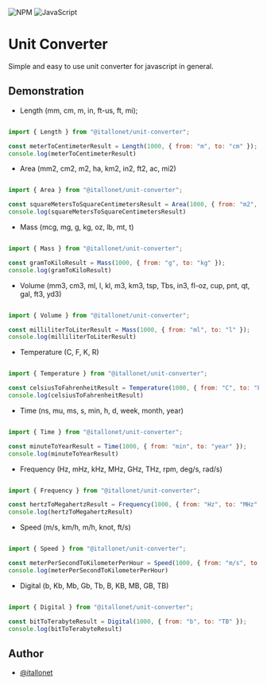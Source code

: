 ![NPM](https://img.shields.io/badge/NPM-%23CB3837.svg?style=for-the-badge&logo=npm&logoColor=white) ![JavaScript](https://img.shields.io/badge/javascript-%23323330.svg?style=for-the-badge&logo=javascript&logoColor=%23F7DF1E)

# Unit Converter

Simple and easy to use unit converter for javascript in general.

## Demonstration

- Length (mm, cm, m, in, ft-us, ft, mi);

``` js

import { Length } from "@itallonet/unit-converter";

const meterToCentimeterResult = Length(1000, { from: "m", to: "cm" });
console.log(meterToCentimeterResult)

```

- Area (mm2, cm2, m2, ha, km2, in2, ft2, ac, mi2)

``` js

import { Area } from "@itallonet/unit-converter";

const squareMetersToSquareCentimetersResult = Area(1000, { from: "m2", to: "cm2" });
console.log(squareMetersToSquareCentimetersResult)

```

- Mass (mcg, mg, g, kg, oz, lb, mt, t)

``` js

import { Mass } from "@itallonet/unit-converter";

const gramToKiloResult = Mass(1000, { from: "g", to: "kg" });
console.log(gramToKiloResult)

```


- Volume (mm3, cm3, ml, l, kl, m3, km3, tsp, Tbs, in3, fl-oz, cup, pnt, qt, gal, ft3, yd3)

``` js

import { Volume } from "@itallonet/unit-converter";

const milliliterToLiterResult = Mass(1000, { from: "ml", to: "l" });
console.log(milliliterToLiterResult)

```

- Temperature (C, F, K, R)

``` js

import { Temperature } from "@itallonet/unit-converter";

const celsiusToFahrenheitResult = Temperature(1000, { from: "C", to: "F" });
console.log(celsiusToFahrenheitResult)

```

- Time (ns, mu, ms, s, min, h, d, week, month, year)

``` js

import { Time } from "@itallonet/unit-converter";

const minuteToYearResult = Time(1000, { from: "min", to: "year" });
console.log(minuteToYearResult)


```

- Frequency (Hz, mHz, kHz, MHz, GHz, THz, rpm, deg/s, rad/s)

``` js

import { Frequency } from "@itallonet/unit-converter";

const hertzToMegahertzResult = Frequency(1000, { from: "Hz", to: "MHz" });
console.log(hertzToMegahertzResult)


```

- Speed (m/s, km/h, m/h, knot, ft/s)

``` js

import { Speed } from "@itallonet/unit-converter";

const meterPerSecondToKilometerPerHour = Speed(1000, { from: "m/s", to: "km/h" });
console.log(meterPerSecondToKilometerPerHour)


```

- Digital (b, Kb, Mb, Gb, Tb, B, KB, MB, GB, TB)

``` js

import { Digital } from "@itallonet/unit-converter";

const bitToTerabyteResult = Digital(1000, { from: "b", to: "TB" });
console.log(bitToTerabyteResult)


```

## Author

- [@itallonet](https://www.github.com/itallonet)